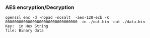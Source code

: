 ### AES encryption/Decryption
```
openssl enc -d -nopad -nosalt  -aes-128-ecb -K 00000000000000000000000000000000 -in ./out.bin -out ./data.bin
Key:  in Hex String
file: Binary data
```
